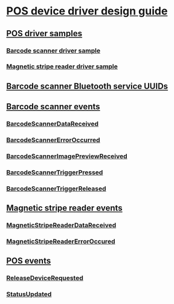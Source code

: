 # [POS device driver design guide](index.md)
## [POS driver samples](driver-samples.md)
### [Barcode scanner driver sample](barcode-scanner-driver.md)
### [Magnetic stripe reader driver sample](magnetic-stripe-reader-driver.md)
## [Barcode scanner Bluetooth service UUIDs](barcode-scanner-bluetooth-service-uuids.md)
## [Barcode scanner events](barcode-scanner-events.md)
### [BarcodeScannerDataReceived](barcodescannerdatareceived.md)
### [BarcodeScannerErrorOccurred](barcodescannererroroccurred.md)
### [BarcodeScannerImagePreviewReceived](barcodescannerimagepreviewreceived.md)
### [BarcodeScannerTriggerPressed](barcodescannertriggerpressed.md)
### [BarcodeScannerTriggerReleased](barcodescannertriggerreleased.md)
## [Magnetic stripe reader events](magnetic-stripe-reader-events.md)
### [MagneticStripeReaderDataReceived](magneticstripereaderdatareceived.md)
### [MagneticStripeReaderErrorOccured](magneticstripereadererroroccured.md)
## [POS events](pos-events.md)
### [ReleaseDeviceRequested](releasedevicerequested.md)
### [StatusUpdated](statusupdated.md)

